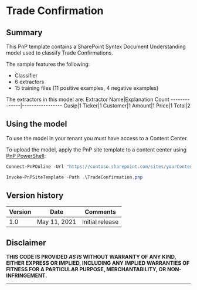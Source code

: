 # Trade Confirmation

## Summary

This PnP template contains a SharePoint Syntex Document Understanding model used to classify Trade Confirmations.

The sample features the following:

- Classifier
- 6 extractors
- 15 training files (11 positive examples, 4 negative examples)

The extractors in this model are:
Extractor Name|Explanation Count
--------------|-----------------
Cusip|1
Ticker|1
Customer|1
Amount|1
Price|1
Total|2

## Using the model

To use the model in your tenant you must have access to a Content Center.

To upload the model, apply the PnP site template to a content center using [PnP PowerShell](https://pnp.github.io/powershell/):

```powershell
Connect-PnPOnline -Url "https://contoso.sharepoint.com/sites/yourContentCenter"

Invoke-PnPSiteTemplate -Path .\TradeConfirmation.pnp
```

## Version history

Version|Date|Comments
-------|----|--------
1.0|May 11, 2021 |Initial release

## Disclaimer

**THIS CODE IS PROVIDED *AS IS* WITHOUT WARRANTY OF ANY KIND, EITHER EXPRESS OR IMPLIED, INCLUDING ANY IMPLIED WARRANTIES OF FITNESS FOR A PARTICULAR PURPOSE, MERCHANTABILITY, OR NON-INFRINGEMENT.**

---